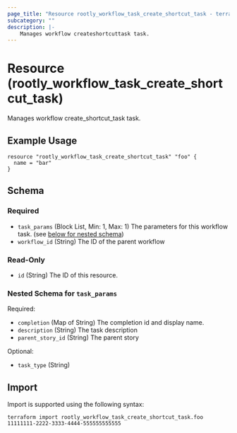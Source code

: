 ```yaml
---
page_title: "Resource rootly_workflow_task_create_shortcut_task - terraform-provider-rootly"
subcategory: ""
description: |-
    Manages workflow createshortcuttask task.
---
```


# Resource (rootly_workflow_task_create_shortcut_task)

Manages workflow create_shortcut_task task.

## Example Usage

```
resource "rootly_workflow_task_create_shortcut_task" "foo" {
  name = "bar"
}
```

<!-- schema generated by tfplugindocs -->
## Schema

### Required

- `task_params` (Block List, Min: 1, Max: 1) The parameters for this workflow task. (see [below for nested schema](#nestedblock--task_params))
- `workflow_id` (String) The ID of the parent workflow

### Read-Only

- `id` (String) The ID of this resource.

<a id="nestedblock--task_params"></a>
### Nested Schema for `task_params`

Required:

- `completion` (Map of String) The completion id and display name.
- `description` (String) The task description
- `parent_story_id` (String) The parent story

Optional:

- `task_type` (String)

## Import

Import is supported using the following syntax:

```shell
terraform import rootly_workflow_task_create_shortcut_task.foo 11111111-2222-3333-4444-555555555555
```